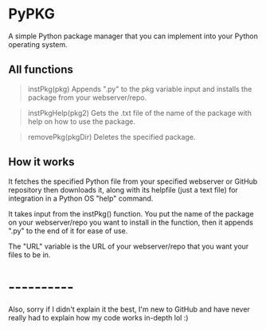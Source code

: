 # PyPKG
A simple Python package manager that you can implement into your Python operating system.

## All functions

> instPkg(pkg)
Appends ".py" to the pkg variable input and installs the package from your webserver/repo.

> instPkgHelp(pkg2)
Gets the .txt file of the name of the package with help on how to use the package.

> removePkg(pkgDir)
Deletes the specified package.

## How it works

It fetches the specified Python file from your specified webserver or GitHub repository then downloads it, along with its helpfile (just a text file) for integration in a Python OS "help" command.

It takes input from the instPkg() function. You put the name of the package on your webserver/repo you want to install in the function, then it appends ".py" to the end of it for ease of use.

The "URL" variable is the URL of your webserver/repo that you want your files to be in.

# ----------

Also, sorry if I didn't explain it the best, I'm new to GitHub and have never really had to explain how my code works in-depth lol :)
